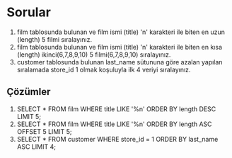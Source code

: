 # Sorular

1. film tablosunda bulunan ve film ismi (title) 'n' karakteri ile biten en uzun (length) 5 filmi sıralayınız.
2. film tablosunda bulunan ve film ismi (title) 'n' karakteri ile biten en kısa (length) ikinci(6,7,8,9,10) 5 filmi(6,7,8,9,10) sıralayınız.
3. customer tablosunda bulunan last_name sütununa göre azalan yapılan sıralamada store_id 1 olmak koşuluyla ilk 4 veriyi sıralayınız.

## Çözümler

1. SELECT * FROM film WHERE title LIKE '%n' ORDER BY length DESC LIMIT 5;
2. SELECT * FROM film WHERE title LIKE '%n' ORDER BY length ASC OFFSET 5 LIMIT 5;
3. SELECT * FROM customer WHERE store_id = 1 ORDER BY last_name ASC LIMIT 4;